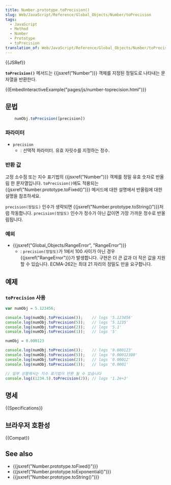 ```yaml
---
title: Number.prototype.toPrecision()
slug: Web/JavaScript/Reference/Global_Objects/Number/toPrecision
tags:
  - JavaScript
  - Method
  - Number
  - Prototype
  - toPrecision
translation_of: Web/JavaScript/Reference/Global_Objects/Number/toPrecision
---
```

{{JSRef}}

**`toPrecision()`** 메서드는 {{jsxref("Number")}} 객체를 지정된 정밀도로 나타내는 문자열을 반환한다.

{{EmbedInteractiveExample("pages/js/number-toprecision.html")}}

## 문법

```js
    numObj.toPrecision([precision])
```

### 파라미터

- `precision`
  - : 선택적 파라미터. 유효 자릿수를 지정하는 정수.

### 반환 값

고정 소수점 또는 지수 표기법의 {{jsxref("Number")}} 객체를 정밀 유효 숫자로 반올림 한 문자열입니다. `toPrecision()`에도 적용되는 {{jsxref("Number.prototype.toFixed()")}} 메서드에 대한 설명에서 반올림에 대한 설명을 참조하세요.

`precision(정밀도)` 인수가 생략되면 {{jsxref("Number.prototype.toString()")}}처럼 작동합니다. `precision(정밀도)` 인수가 정수가 아닌 값이면 가장 가까운 정수로 반올림됩니다.

### 예외

- {{jsxref("Global_Objects/RangeError", "RangeError")}}
  - : `precision(정밀도)`가 1에서 100 사이가 아닌 경우 {{jsxref("RangeError")}}가 발생합니다. 구현은 더 큰 값과 더 작은 값을 지원할 수 있습니다. ECMA-262는 최대 21 자리의 정밀도 만을 요구합니다.

## 예제

### `toPrecision` 사용

```js
var numObj = 5.123456;

console.log(numObj.toPrecision());    // logs '5.123456'
console.log(numObj.toPrecision(5));   // logs '5.1235'
console.log(numObj.toPrecision(2));   // logs '5.1'
console.log(numObj.toPrecision(1));   // logs '5'

numObj = 0.000123

console.log(numObj.toPrecision());    // logs '0.000123'
console.log(numObj.toPrecision(5));   // logs '0.00012300'
console.log(numObj.toPrecision(2));   // logs '0.00012'
console.log(numObj.toPrecision(1));   // logs '0.0001'

// 일부 상황에서는 지수 표기법이 반환 될 수 있습니다
console.log((1234.5).toPrecision(2)); // logs '1.2e+3'
```

## 명세

{{Specifications}}

## 브라우저 호환성

{{Compat}}

## See also

- {{jsxref("Number.prototype.toFixed()")}}
- {{jsxref("Number.prototype.toExponential()")}}
- {{jsxref("Number.prototype.toString()")}}
